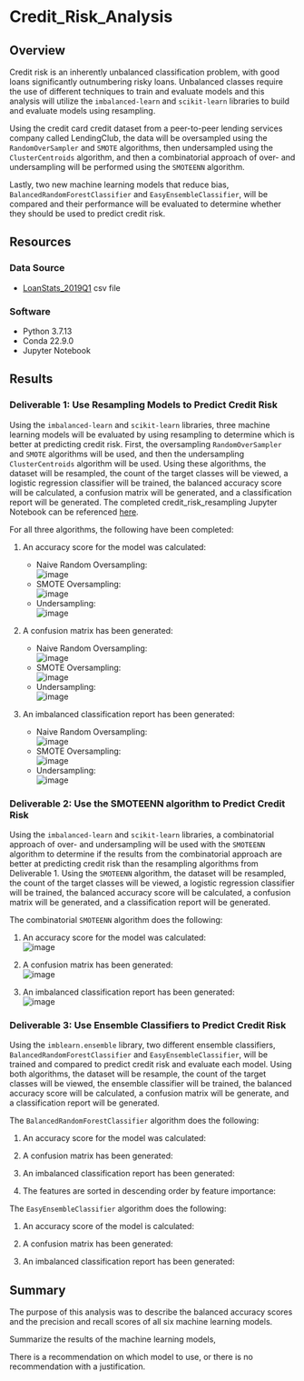 # Credit_Risk_Analysis

## Overview 
Credit risk is an inherently unbalanced classification problem, with good loans significantly outnumbering risky loans. Unbalanced classes require the use of different techniques to train and evaluate models and this analysis will utilize the ```imbalanced-learn``` and ```scikit-learn``` libraries to build and evaluate models using resampling.

Using the credit card credit dataset from a peer-to-peer lending services company called LendingClub, the data will be oversampled using the ```RandomOverSampler``` and ```SMOTE``` algorithms, then undersampled using the ```ClusterCentroids``` algorithm, and then a combinatorial approach of over- and undersampling will be performed using the ```SMOTEENN``` algorithm. 

Lastly, two new machine learning models that reduce bias, ```BalancedRandomForestClassifier``` and ```EasyEnsembleClassifier```, will be compared and their performance will be evaluated to determine whether they should be used to predict credit risk.

## Resources
### Data Source 
-  [LoanStats_2019Q1](https://github.com/lkachury/Credit_Risk_Analysis/blob/main/LoanStats_2019Q1.csv) csv file

### Software
- Python 3.7.13
- Conda 22.9.0
- Jupyter Notebook

## Results
### Deliverable 1: Use Resampling Models to Predict Credit Risk
Using the ```imbalanced-learn``` and ```scikit-learn``` libraries, three machine learning models will be evaluated by using resampling to determine which is better at predicting credit risk. First, the oversampling ```RandomOverSampler``` and ```SMOTE``` algorithms will be used, and then the undersampling ```ClusterCentroids``` algorithm will be used. Using these algorithms, the dataset will be resampled, the count of the target classes will be viewed, a logistic regression classifier will be trained, the balanced accuracy score will be calculated, a confusion matrix will be generated, and a classification report will be generated. The completed credit_risk_resampling Jupyter Notebook can be referenced [here](https://github.com/lkachury/Credit_Risk_Analysis/blob/main/credit_risk_resampling.ipynb).

For all three algorithms, the following have been completed:
1. An accuracy score for the model was calculated:
    - Naive Random Oversampling: <br /> ![image](https://user-images.githubusercontent.com/108038989/198144738-cdadc2df-7dec-4dc0-94dd-bb17c55e85e9.png)
    - SMOTE Oversampling: <br /> ![image](https://user-images.githubusercontent.com/108038989/198149934-8fc2ee32-7e29-4d93-bcb7-1569ee288f19.png)
    - Undersampling: <br /> ![image](https://user-images.githubusercontent.com/108038989/198144848-0347f053-58cf-4483-9e71-40088b335f8d.png)

2. A confusion matrix has been generated:
    - Naive Random Oversampling: <br /> ![image](https://user-images.githubusercontent.com/108038989/198144780-45a1a88f-2b6c-46f6-8534-c6911921b7bf.png)
    - SMOTE Oversampling: <br /> ![image](https://user-images.githubusercontent.com/108038989/198149972-397e56ea-116c-45e4-bd42-5e3377900d19.png)
    - Undersampling: <br /> ![image](https://user-images.githubusercontent.com/108038989/198144883-84f06d21-e951-42b6-aa67-5db696d15358.png)
  
3. An imbalanced classification report has been generated:
    - Naive Random Oversampling: <br /> ![image](https://user-images.githubusercontent.com/108038989/198144676-fa24c1cb-0ce3-4ae0-abd1-424a52ff76b1.png)
    - SMOTE Oversampling: <br /> ![image](https://user-images.githubusercontent.com/108038989/198150034-53b51905-8090-44e6-8f1c-3c327810620f.png)
    - Undersampling: <br /> ![image](https://user-images.githubusercontent.com/108038989/198144923-4884e5ad-c08d-4bdb-8fa6-675f91e8187b.png)

### Deliverable 2: Use the SMOTEENN algorithm to Predict Credit Risk
Using the ```imbalanced-learn``` and ```scikit-learn``` libraries, a combinatorial approach of over- and undersampling will be used with the ```SMOTEENN``` algorithm to determine if the results from the combinatorial approach are better at predicting credit risk than the resampling algorithms from Deliverable 1. Using the ```SMOTEENN``` algorithm, the dataset will be resampled, the count of the target classes will be viewed, a logistic regression classifier will be trained, the balanced accuracy score will be calculated, a confusion matrix will be generated, and a classification report will be generated.

The combinatorial ```SMOTEENN``` algorithm does the following:
1. An accuracy score for the model was calculated: 
<br /> ![image](https://user-images.githubusercontent.com/108038989/198145077-fdb95642-de96-47c3-bf84-6e46a06e0ee3.png)

2. A confusion matrix has been generated: 
<br /> ![image](https://user-images.githubusercontent.com/108038989/198145019-e1d2f632-13c2-4e3c-8921-d6c03a3c3d06.png)

3. An imbalanced classification report has been generated: 
<br /> ![image](https://user-images.githubusercontent.com/108038989/198144975-acbda87c-a55f-4c7d-986e-d024c87ec47a.png)

### Deliverable 3: Use Ensemble Classifiers to Predict Credit Risk
Using the ```imblearn.ensemble``` library, two different ensemble classifiers, ```BalancedRandomForestClassifier``` and ```EasyEnsembleClassifier```, will be trained and compared to predict credit risk and evaluate each model. Using both algorithms, the dataset will be resample, the count of the target classes will be viewed, the ensemble classifier will be trained, the balanced accuracy score will be calculated, a confusion matrix will be generate, and a classification report will be generated.

The ```BalancedRandomForestClassifier``` algorithm does the following:
1. An accuracy score for the model was calculated:

2. A confusion matrix has been generated:

3. An imbalanced classification report has been generated: 

4. The features are sorted in descending order by feature importance: 

The ```EasyEnsembleClassifier``` algorithm does the following:
1. An accuracy score of the model is calculated:

2. A confusion matrix has been generated:

3. An imbalanced classification report has been generated: 


## Summary 
The purpose of this analysis was to describe the balanced accuracy scores and the precision and recall scores of all six machine learning models. 

Summarize the results of the machine learning models, 

There is a recommendation on which model to use, or there is no recommendation with a justification.
